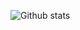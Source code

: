 ![Github stats](https://github-readme-stats.vercel.app/api?username=quantaosun&theme=highcontrast&show_icons=true&count_private=true)
<!--
**quantaosun/quantaosun** is a ✨ _special_ ✨ repository because its `README.md` (this file) appears on your GitHub profile.

Here are some ideas to get you started:

- 🔭 I’m currently working on UNSW, Sydney
- 🌱 I’m currently learning Organic Synthesis and Computer Aided Drug Design
- 👯 I’m looking to collaborate on ...
- 🤔 I’m looking for help with ...
- 💬 Ask me about 
- 📫 How to reach me: quantaosun@gmail.com
- 😄 Pronouns: ...
- ⚡ Fun fact: 
-->
